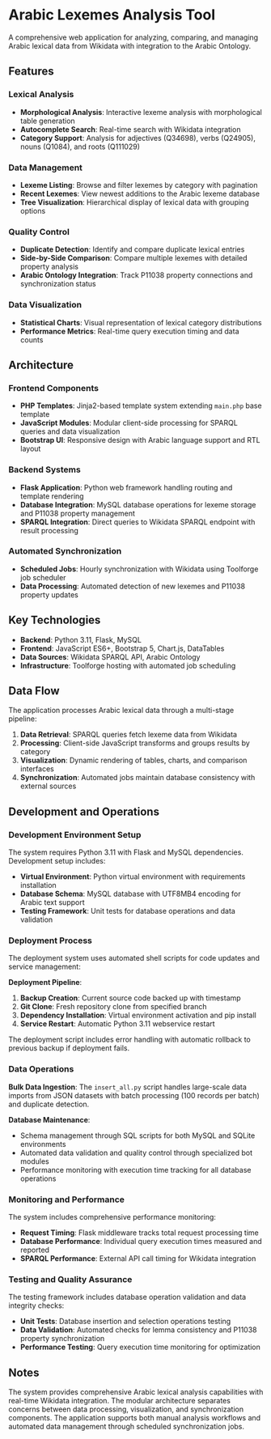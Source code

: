 # Arabic Lexemes Analysis Tool

A comprehensive web application for analyzing, comparing, and managing Arabic lexical data from Wikidata with integration to the Arabic Ontology.  

## Features

### Lexical Analysis
- **Morphological Analysis**: Interactive lexeme analysis with morphological table generation  
- **Autocomplete Search**: Real-time search with Wikidata integration  
- **Category Support**: Analysis for adjectives (Q34698), verbs (Q24905), nouns (Q1084), and roots (Q111029)  

### Data Management
- **Lexeme Listing**: Browse and filter lexemes by category with pagination  
- **Recent Lexemes**: View newest additions to the Arabic lexeme database  
- **Tree Visualization**: Hierarchical display of lexical data with grouping options  

### Quality Control
- **Duplicate Detection**: Identify and compare duplicate lexical entries  
- **Side-by-Side Comparison**: Compare multiple lexemes with detailed property analysis  
- **Arabic Ontology Integration**: Track P11038 property connections and synchronization status  

### Data Visualization
- **Statistical Charts**: Visual representation of lexical category distributions  
- **Performance Metrics**: Real-time query execution timing and data counts  

## Architecture

### Frontend Components
- **PHP Templates**: Jinja2-based template system extending `main.php` base template  
- **JavaScript Modules**: Modular client-side processing for SPARQL queries and data visualization  
- **Bootstrap UI**: Responsive design with Arabic language support and RTL layout  

### Backend Systems
- **Flask Application**: Python web framework handling routing and template rendering  
- **Database Integration**: MySQL database operations for lexeme storage and P11038 property management  
- **SPARQL Integration**: Direct queries to Wikidata SPARQL endpoint with result processing  

### Automated Synchronization
- **Scheduled Jobs**: Hourly synchronization with Wikidata using Toolforge job scheduler  
- **Data Processing**: Automated detection of new lexemes and P11038 property updates  

## Key Technologies

- **Backend**: Python 3.11, Flask, MySQL
- **Frontend**: JavaScript ES6+, Bootstrap 5, Chart.js, DataTables
- **Data Sources**: Wikidata SPARQL API, Arabic Ontology
- **Infrastructure**: Toolforge hosting with automated job scheduling

## Data Flow

The application processes Arabic lexical data through a multi-stage pipeline:  

1. **Data Retrieval**: SPARQL queries fetch lexeme data from Wikidata
2. **Processing**: Client-side JavaScript transforms and groups results by category
3. **Visualization**: Dynamic rendering of tables, charts, and comparison interfaces
4. **Synchronization**: Automated jobs maintain database consistency with external sources

## Development and Operations

### Development Environment Setup

The system requires Python 3.11 with Flask and MySQL dependencies.   Development setup includes:

- **Virtual Environment**: Python virtual environment with requirements installation
- **Database Schema**: MySQL database with UTF8MB4 encoding for Arabic text support  
- **Testing Framework**: Unit tests for database operations and data validation  

### Deployment Process

The deployment system uses automated shell scripts for code updates and service management:  

**Deployment Pipeline**:
1. **Backup Creation**: Current source code backed up with timestamp
2. **Git Clone**: Fresh repository clone from specified branch
3. **Dependency Installation**: Virtual environment activation and pip install
4. **Service Restart**: Automatic Python 3.11 webservice restart

The deployment script includes error handling with automatic rollback to previous backup if deployment fails.  

### Data Operations

**Bulk Data Ingestion**: The `insert_all.py` script handles large-scale data imports from JSON datasets with batch processing (100 records per batch) and duplicate detection.  

**Database Maintenance**: 
- Schema management through SQL scripts for both MySQL and SQLite environments
- Automated data validation and quality control through specialized bot modules
- Performance monitoring with execution time tracking for all database operations

### Monitoring and Performance

The system includes comprehensive performance monitoring:  

- **Request Timing**: Flask middleware tracks total request processing time
- **Database Performance**: Individual query execution times measured and reported
- **SPARQL Performance**: External API call timing for Wikidata integration  

### Testing and Quality Assurance

The testing framework includes database operation validation and data integrity checks:  

- **Unit Tests**: Database insertion and selection operations testing
- **Data Validation**: Automated checks for lemma consistency and P11038 property synchronization
- **Performance Testing**: Query execution time monitoring for optimization

## Notes

The system provides comprehensive Arabic lexical analysis capabilities with real-time Wikidata integration. The modular architecture separates concerns between data processing, visualization, and synchronization components. The application supports both manual analysis workflows and automated data management through scheduled synchronization jobs.
